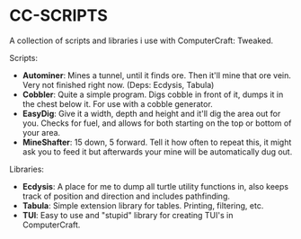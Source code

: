 # CC-SCRIPTS

A collection of scripts and libraries i use with ComputerCraft: Tweaked.

Scripts:

- **Autominer**: Mines a tunnel, until it finds ore. Then it'll mine that ore vein. Very not finished right now. (Deps: Ecdysis, Tabula)
- **Cobbler**: Quite a simple program. Digs cobble in front of it, dumps it in the chest below it. For use with a cobble generator.
- **EasyDig**: Give it a width, depth and height and it'll dig the area out for you. Checks for fuel, and allows for both starting on the top or bottom of your area.
- **MineShafter**: 15 down, 5 forward. Tell it how often to repeat this, it might ask you to feed it but afterwards your mine will be automatically dug out.

Libraries:

- **Ecdysis**: A place for me to dump all turtle utility functions in, also keeps track of position and direction and includes pathfinding.
- **Tabula**: Simple extension library for tables. Printing, filtering, etc.
- **TUI**: Easy to use and "stupid" library for creating TUI's in ComputerCraft.
